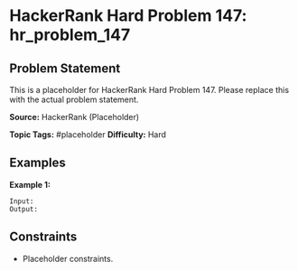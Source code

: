# HackerRank Hard Problem 147: hr_problem_147

## Problem Statement

This is a placeholder for HackerRank Hard Problem 147.
Please replace this with the actual problem statement.

**Source:** HackerRank (Placeholder)

**Topic Tags:** #placeholder
**Difficulty:** Hard

## Examples

**Example 1:**

```
Input:
Output:
```

## Constraints

- Placeholder constraints.

